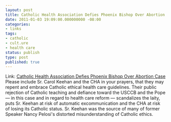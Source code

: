 ```yaml
---
layout: post
title: Catholic Health Association Defies Phoenix Bishop Over Abortion Case
date: 2011-01-03 19:09:00.000000000 -08:00
categories:
- links
tags:
- catholic
- cult.ure
- health care
status: publish
type: post
published: true
---
```

Link: <a href="http://goo.gl/yQIc6">Catholic Health Association Defies Phoenix Bishop Over Abortion Case</a>
Please include Sr. Carol Keehan and the CHA in your prayers, that they may repent and embrace Catholic ethical health care guidelines. Their public rejection of Catholic teaching and defiance toward the USCCB and the Pope &mdash; in this case and in regard to health care reform &mdash; scandalizes the laity, puts Sr. Keehan at risk of automatic excommunication and the CHA at risk of losing its Catholic status. Sr. Keehan was the source of many of former Speaker Nancy Pelosi's distorted misunderstanding of Catholic ethics.
